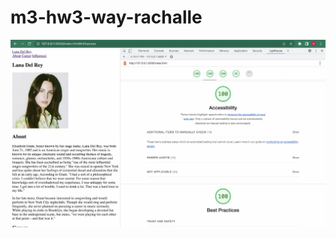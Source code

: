 # m3-hw3-way-rachalle
![Accessibility report 100%](https://github.com/rachalleway/m3-hw3-way-rachalle/blob/main/Screen%20Shot%202022-09-08%20at%204.11.09%20PM.jpg)
